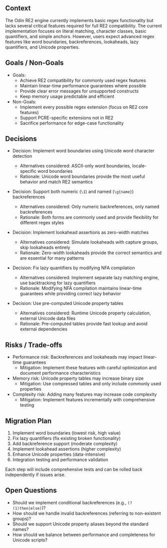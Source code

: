 ## Context
The Odin RE2 engine currently implements basic regex functionality but lacks several critical features required for full RE2 compatibility. The current implementation focuses on literal matching, character classes, basic quantifiers, and simple anchors. However, users expect advanced regex features like word boundaries, backreferences, lookaheads, lazy quantifiers, and Unicode properties.

## Goals / Non-Goals
- Goals: 
  - Achieve RE2 compatibility for commonly used regex features
  - Maintain linear-time performance guarantees where possible
  - Provide clear error messages for unsupported constructs
  - Keep memory usage predictable and efficient
- Non-Goals:
  - Implement every possible regex extension (focus on RE2 core features)
  - Support PCRE-specific extensions not in RE2
  - Sacrifice performance for edge-case functionality

## Decisions
- Decision: Implement word boundaries using Unicode word character detection
  - Alternatives considered: ASCII-only word boundaries, locale-specific word boundaries
  - Rationale: Unicode word boundaries provide the most useful behavior and match RE2 semantics

- Decision: Support both numeric (`\1`) and named (`\g{name}`) backreferences
  - Alternatives considered: Only numeric backreferences, only named backreferences
  - Rationale: Both forms are commonly used and provide flexibility for different regex styles

- Decision: Implement lookahead assertions as zero-width matches
  - Alternatives considered: Simulate lookaheads with capture groups, skip lookaheads entirely
  - Rationale: Zero-width lookaheads provide the correct semantics and are essential for many patterns

- Decision: Fix lazy quantifiers by modifying NFA compilation
  - Alternatives considered: Implement separate lazy matching engine, use backtracking for lazy quantifiers
  - Rationale: Modifying NFA compilation maintains linear-time guarantees while providing correct lazy behavior

- Decision: Use pre-computed Unicode property tables
  - Alternatives considered: Runtime Unicode property calculation, external Unicode data files
  - Rationale: Pre-computed tables provide fast lookup and avoid external dependencies

## Risks / Trade-offs
- Performance risk: Backreferences and lookaheads may impact linear-time guarantees
  - Mitigation: Implement these features with careful optimization and document performance characteristics
- Memory risk: Unicode property tables may increase binary size
  - Mitigation: Use compressed tables and only include commonly used properties
- Complexity risk: Adding many features may increase code complexity
  - Mitigation: Implement features incrementally with comprehensive testing

## Migration Plan
1. Implement word boundaries (lowest risk, high value)
2. Fix lazy quantifiers (fix existing broken functionality)
3. Add backreference support (moderate complexity)
4. Implement lookahead assertions (higher complexity)
5. Enhance Unicode properties (data-intensive)
6. Integration testing and performance validation

Each step will include comprehensive tests and can be rolled back independently if issues arise.

## Open Questions
- Should we implement conditional backreferences (e.g., `(?(1)then|else)`)?
- How should we handle invalid backreferences (referring to non-existent groups)?
- Should we support Unicode property aliases beyond the standard names?
- How should we balance between performance and completeness for Unicode scripts?